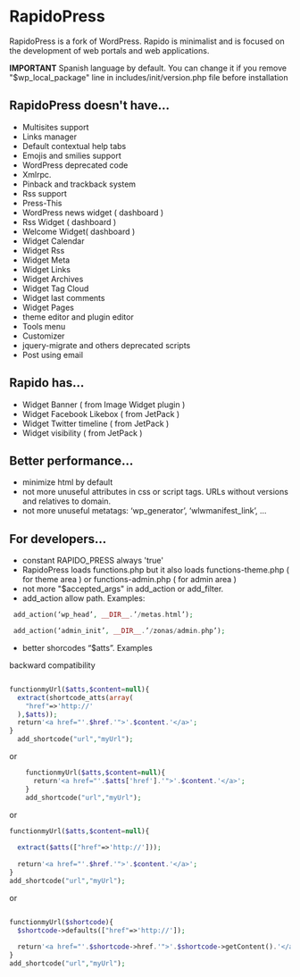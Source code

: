 # RapidoPress
RapidoPress is a fork of WordPress. Rapido is minimalist and is focused on the development of web portals and web applications.

**IMPORTANT** Spanish language by default. You can change it if you remove  "$wp_local_package" line in includes/init/version.php file before installation


## RapidoPress doesn't have...

*   Multisites support
*   Links manager
*   Default contextual help tabs
*   Emojis and smilies support
*   WordPress deprecated code
*   Xmlrpc.
*   Pinback and trackback system
*   Rss support
*   Press-This
*   WordPress news widget ( dashboard )
*   Rss Widget ( dashboard )
*   Welcome Widget( dashboard )
*   Widget Calendar
*   Widget Rss
*   Widget Meta
*   Widget Links
*   Widget Archives
*	Widget Tag Cloud
*   Widget last comments
*   Widget Pages
*   theme editor and plugin editor
*   Tools menu 
*   Customizer
*   jquery-migrate and others deprecated scripts
*   Post using email
  
## Rapido has...

*  Widget Banner ( from Image Widget plugin )
*  Widget Facebook Likebox  ( from JetPack )
*  Widget Twitter timeline ( from JetPack )
*  Widget visibility ( from JetPack )

## Better performance...

*  minimize html by default
*  not more unuseful attributes in css or script tags. URLs without versions and relatives to domain.
*  not more unuseful metatags: ‘wp_generator’, ‘wlwmanifest_link’, ...


## For developers...

* constant RAPIDO_PRESS always 'true'
* RapidoPress loads functions.php but it also loads  functions-theme.php ( for theme area ) or  functions-admin.php ( for admin area ) 
* not more "$accepted_args" in add_action or add_filter.
* add_action allow path. Examples: 

```php
 add_action(‘wp_head’, __DIR__.’/metas.html’); 
```

```php
 add_action(‘admin_init’, __DIR__.’/zonas/admin.php’);
```

* better shorcodes “$atts”. Examples

backward compatibility

```php

functionmyUrl($atts,$content=null){
  extract(shortcode_atts(array(
    "href"=>'http://'
  ),$atts));
  return'<a href="'.$href.'">'.$content.'</a>';
}
  add_shortcode("url","myUrl");

```

or 


```php
	functionmyUrl($atts,$content=null){
	  return'<a href="'.$atts['href'].'">'.$content.'</a>';
	}
	add_shortcode("url","myUrl");
```

or

```php
functionmyUrl($atts,$content=null){
 
  extract($atts(["href"=>'http://']));
 
  return'<a href="'.$href.'">'.$content.'</a>';
}
add_shortcode("url","myUrl");

```


or

```php

functionmyUrl($shortcode){
  $shortcode->defaults(["href"=>'http://']);
 
  return'<a href="'.$shortcode->href.'">'.$shortcode->getContent().'</a>';
}
add_shortcode("url","myUrl");

```



